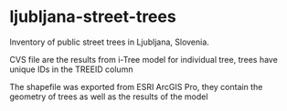 # ljubljana-street-trees
Inventory of public street trees in Ljubljana, Slovenia.

CVS file are the results from i-Tree model for individual tree, trees have unique IDs in the TREEID column

The shapefile was exported from ESRI ArcGIS Pro, they contain the geometry of trees as well as the results of the model
